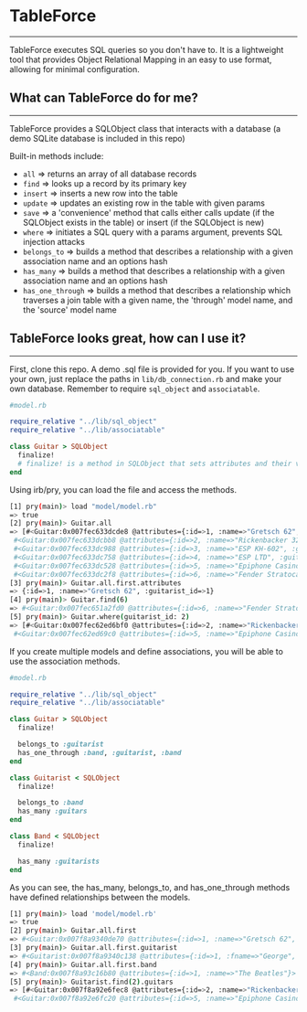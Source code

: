 # TableForce
---
TableForce executes SQL queries so you don't have to. It is a lightweight tool that provides Object Relational Mapping in an easy to use format, allowing for minimal configuration.

## What can TableForce do for me?
---
TableForce provides a SQLObject class that interacts with a database (a demo SQLite database is included in this repo)

Built-in methods include:
 - `all` => returns an array of all database records
 - `find` => looks up a record by its primary key
 - `insert` => inserts a new row into the table
 - `update` => updates an existing row in the table with given params
 - `save` => a 'convenience' method that calls either calls update (if the SQLObject exists in the table) or insert (if the SQLObject is new)
 - `where` => initiates a SQL query with a params argument, prevents SQL injection attacks
 - `belongs_to` => builds a method that describes a relationship with a given association name and an options hash
 - `has_many` => builds a method that describes a relationship with a given association name and an options hash
 - `has_one_through` => builds a method that describes a relationship which traverses a join table with a given name, the 'through' model name, and the 'source' model name

## TableForce looks great, how can I use it?
---
First, clone this repo. A demo .sql file is provided for you. If you want to use your own, just replace the paths in `lib/db_connection.rb` and make your own database. Remember to require `sql_object` and `associatable`.

```ruby
#model.rb

require_relative "../lib/sql_object"
require_relative "../lib/associatable"

class Guitar > SQLObject
  finalize!
  # finalize! is a method in SQLObject that sets attributes and their values.
end
```

Using irb/pry, you can load the file and access the methods.

```bash
[1] pry(main)> load "model/model.rb"
=> true
[2] pry(main)> Guitar.all
=> [#<Guitar:0x007fec633dcde8 @attributes={:id=>1, :name=>"Gretsch 62", :guitarist_id=>1}>,
 #<Guitar:0x007fec633dcbb8 @attributes={:id=>2, :name=>"Rickenbacker 325", :guitarist_id=>2}>,
 #<Guitar:0x007fec633dc988 @attributes={:id=>3, :name=>"ESP KH-602", :guitarist_id=>3}>,
 #<Guitar:0x007fec633dc758 @attributes={:id=>4, :name=>"ESP LTD", :guitarist_id=>4}>,
 #<Guitar:0x007fec633dc528 @attributes={:id=>5, :name=>"Epiphone Casino", :guitarist_id=>2}>,
 #<Guitar:0x007fec633dc2f8 @attributes={:id=>6, :name=>"Fender Stratocaster", :guitarist_id=>6}>]
[3] pry(main)> Guitar.all.first.attributes
=> {:id=>1, :name=>"Gretsch 62", :guitarist_id=>1}
[4] pry(main)> Guitar.find(6)
=> #<Guitar:0x007fec651a2fd0 @attributes={:id=>6, :name=>"Fender Stratocaster", :guitarist_id=>6}>
[5] pry(main)> Guitar.where(guitarist_id: 2)
=> [#<Guitar:0x007fec62ed6bf0 @attributes={:id=>2, :name=>"Rickenbacker 325", :guitarist_id=>2}>,
 #<Guitar:0x007fec62ed69c0 @attributes={:id=>5, :name=>"Epiphone Casino", :guitarist_id=>2}>]

```

If you create multiple models and define associations, you will be able to use the association methods.

```ruby
#model.rb

require_relative "../lib/sql_object"
require_relative "../lib/associatable"

class Guitar > SQLObject
  finalize!

  belongs_to :guitarist
  has_one_through :band, :guitarist, :band
end

class Guitarist < SQLObject
  finalize!

  belongs_to :band
  has_many :guitars
end

class Band < SQLObject
  finalize!

  has_many :guitarists
end
```

As you can see, the has_many, belongs_to, and has_one_through methods have defined relationships between the models.

```bash
[1] pry(main)> load 'model/model.rb'
=> true
[2] pry(main)> Guitar.all.first
=> #<Guitar:0x007f8a9340de70 @attributes={:id=>1, :name=>"Gretsch 62", :guitarist_id=>1}>
[3] pry(main)> Guitar.all.first.guitarist
=> #<Guitarist:0x007f8a9340c138 @attributes={:id=>1, :fname=>"George", :lname=>"Harrison", :band_id=>1}>
[4] pry(main)> Guitar.all.first.band
=> #<Band:0x007f8a93c16b80 @attributes={:id=>1, :name=>"The Beatles"}>
[5] pry(main)> Guitarist.find(2).guitars
=> [#<Guitar:0x007f8a92e6fec8 @attributes={:id=>2, :name=>"Rickenbacker 325", :guitarist_id=>2}>,
 #<Guitar:0x007f8a92e6fc20 @attributes={:id=>5, :name=>"Epiphone Casino", :guitarist_id=>2}>]

```
